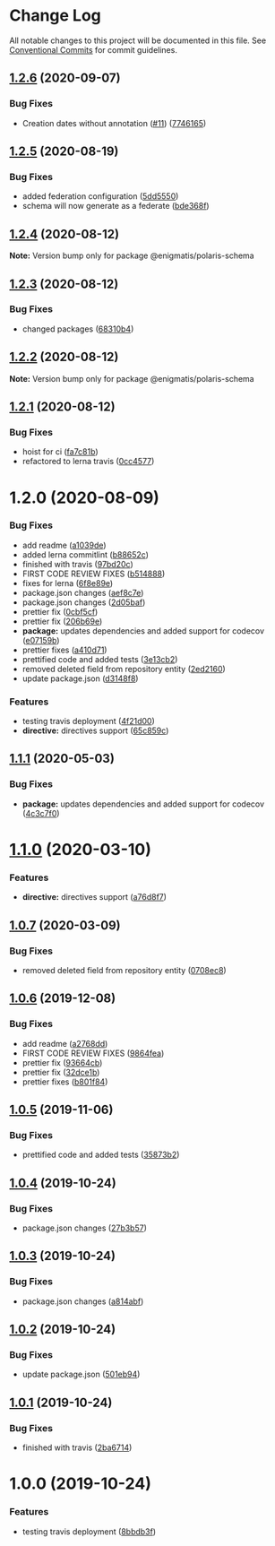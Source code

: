 # Change Log

All notable changes to this project will be documented in this file.
See [Conventional Commits](https://conventionalcommits.org) for commit guidelines.

## [1.2.6](https://github.com/Enigmatis/polaris-schema/compare/@enigmatis/polaris-schema@1.2.5...@enigmatis/polaris-schema@1.2.6) (2020-09-07)


### Bug Fixes

* Creation dates without annotation ([#11](https://github.com/Enigmatis/polaris-schema/issues/11)) ([7746165](https://github.com/Enigmatis/polaris-schema/commit/77461659786738b4f0b5acfb699574dad3bb8f2e))





## [1.2.5](https://github.com/Enigmatis/polaris-schema/compare/@enigmatis/polaris-schema@1.2.4...@enigmatis/polaris-schema@1.2.5) (2020-08-19)


### Bug Fixes

* added federation configuration ([5dd5550](https://github.com/Enigmatis/polaris-schema/commit/5dd5550cd685c8fd281b297b0a308e1627b73cac))
* schema will now generate as a federate ([bde368f](https://github.com/Enigmatis/polaris-schema/commit/bde368fe13994c543e30f8ad4325e901d0a51767))





## [1.2.4](https://github.com/Enigmatis/polaris-schema/compare/@enigmatis/polaris-schema@1.2.3...@enigmatis/polaris-schema@1.2.4) (2020-08-12)

**Note:** Version bump only for package @enigmatis/polaris-schema





## [1.2.3](https://github.com/Enigmatis/polaris-schema/compare/@enigmatis/polaris-schema@1.2.2...@enigmatis/polaris-schema@1.2.3) (2020-08-12)


### Bug Fixes

* changed packages ([68310b4](https://github.com/Enigmatis/polaris-schema/commit/68310b42e64eb6ecb95455a6215ff5e110fda8f0))





## [1.2.2](https://github.com/Enigmatis/polaris-united/compare/@enigmatis/polaris-schema@1.2.1...@enigmatis/polaris-schema@1.2.2) (2020-08-12)

**Note:** Version bump only for package @enigmatis/polaris-schema





## [1.2.1](https://github.com/Enigmatis/polaris-united/compare/@enigmatis/polaris-schema@1.2.0...@enigmatis/polaris-schema@1.2.1) (2020-08-12)


### Bug Fixes

* hoist for ci ([fa7c81b](https://github.com/Enigmatis/polaris-united/commit/fa7c81b30c7a29b23be006b94742088ac2339fed))
* refactored to lerna travis ([0cc4577](https://github.com/Enigmatis/polaris-united/commit/0cc4577ed9e43a425dc1637e8f4424a1c018b95b))





# 1.2.0 (2020-08-09)


### Bug Fixes

* add readme ([a1039de](https://github.com/Enigmatis/polaris-schema/commit/a1039deb8ac160be9373b338dfa00396518c68fd))
* added lerna commitlint ([b88652c](https://github.com/Enigmatis/polaris-schema/commit/b88652ccefabce23f43dec62396744ca8cf03246))
* finished with travis ([97bd20c](https://github.com/Enigmatis/polaris-schema/commit/97bd20c9ad8370f0addab90b4282a590c587b7bb))
* FIRST CODE REVIEW FIXES ([b514888](https://github.com/Enigmatis/polaris-schema/commit/b514888374eb792a49735c6f5202975d23f60ce5))
* fixes for lerna ([6f8e89e](https://github.com/Enigmatis/polaris-schema/commit/6f8e89ef8788ad2ce3451166cf0d60a6eeb963b8))
* package.json changes ([aef8c7e](https://github.com/Enigmatis/polaris-schema/commit/aef8c7e7f6a74f67576451c8e7071b3ce7297a51))
* package.json changes ([2d05baf](https://github.com/Enigmatis/polaris-schema/commit/2d05bafccc2d97dc8bce12107f9f79fa11c91486))
* prettier fix ([0cbf5cf](https://github.com/Enigmatis/polaris-schema/commit/0cbf5cfa1ebd5e012be9dc0d107db13ba0706520))
* prettier fix ([206b69e](https://github.com/Enigmatis/polaris-schema/commit/206b69e9dfc8a8a0350151c3dc7f3f65b31223c1))
* **package:** updates dependencies and added support for codecov ([e07159b](https://github.com/Enigmatis/polaris-schema/commit/e07159bedb18c11ec263cabfa04073256d2ee44a))
* prettier fixes ([a410d71](https://github.com/Enigmatis/polaris-schema/commit/a410d718698eff004aaf00fabd86b3685c90478a))
* prettified code and added tests ([3e13cb2](https://github.com/Enigmatis/polaris-schema/commit/3e13cb2a72b474b37405f95c5688460c35c97107))
* removed deleted field from repository entity ([2ed2160](https://github.com/Enigmatis/polaris-schema/commit/2ed2160f821b4c37b30fd625186d87b62edcdf1a))
* update package.json ([d3148f8](https://github.com/Enigmatis/polaris-schema/commit/d3148f88d169516da6c2a572f3deab8c0cbce81e))


### Features

* testing travis deployment ([4f21d00](https://github.com/Enigmatis/polaris-schema/commit/4f21d00fa2a5f5fb4dccf18452df32a7af13460b))
* **directive:** directives support ([65c859c](https://github.com/Enigmatis/polaris-schema/commit/65c859ca1eb269d2dcdbf6a0587d527bdec2ba0f))





## [1.1.1](https://github.com/Enigmatis/polaris-schema/compare/v1.1.0...v1.1.1) (2020-05-03)


### Bug Fixes

* **package:** updates dependencies and added support for codecov ([4c3c7f0](https://github.com/Enigmatis/polaris-schema/commit/4c3c7f0ca679ce3d1d8267b3d83ae1b1e3795a1b))

# [1.1.0](https://github.com/Enigmatis/polaris-schema/compare/v1.0.7...v1.1.0) (2020-03-10)


### Features

* **directive:** directives support ([a76d8f7](https://github.com/Enigmatis/polaris-schema/commit/a76d8f7efcef26cf5d3778a1762ae3ae7bda5fb8))

## [1.0.7](https://github.com/Enigmatis/polaris-schema/compare/v1.0.6...v1.0.7) (2020-03-09)


### Bug Fixes

* removed deleted field from repository entity ([0708ec8](https://github.com/Enigmatis/polaris-schema/commit/0708ec87927043ed46f62da4d7baaed3d4b763f1))

## [1.0.6](https://github.com/Enigmatis/polaris-schema/compare/v1.0.5...v1.0.6) (2019-12-08)


### Bug Fixes

* add readme ([a2768dd](https://github.com/Enigmatis/polaris-schema/commit/a2768dd064c5649549eddbf5ef92287852dc7694))
* FIRST CODE REVIEW FIXES ([9864fea](https://github.com/Enigmatis/polaris-schema/commit/9864fea33cf6b5e8c7753451f4972c7bb39b61ca))
* prettier fix ([93664cb](https://github.com/Enigmatis/polaris-schema/commit/93664cbbb720784c668c0f4df99624f75271044b))
* prettier fix ([32dce1b](https://github.com/Enigmatis/polaris-schema/commit/32dce1b17dcc18f0dd9349e7d86a3dc7a9f9aa60))
* prettier fixes ([b801f84](https://github.com/Enigmatis/polaris-schema/commit/b801f8493fa18ae16c0ba4a53f166da1e8ee65bd))

## [1.0.5](https://github.com/Enigmatis/polaris-schema/compare/v1.0.4...v1.0.5) (2019-11-06)


### Bug Fixes

* prettified code and added tests ([35873b2](https://github.com/Enigmatis/polaris-schema/commit/35873b225f8010b9a73dcd64183732825c9b2d3c))

## [1.0.4](https://github.com/Enigmatis/polaris-schema/compare/v1.0.3...v1.0.4) (2019-10-24)


### Bug Fixes

* package.json changes ([27b3b57](https://github.com/Enigmatis/polaris-schema/commit/27b3b57d6afd6cd1af198ea702caa7e31342b15c))

## [1.0.3](https://github.com/Enigmatis/polaris-schema/compare/v1.0.2...v1.0.3) (2019-10-24)


### Bug Fixes

* package.json changes ([a814abf](https://github.com/Enigmatis/polaris-schema/commit/a814abf773aab82ad8e3bb44653b8ac9eb5bb315))

## [1.0.2](https://github.com/Enigmatis/polaris-schema/compare/v1.0.1...v1.0.2) (2019-10-24)


### Bug Fixes

* update package.json ([501eb94](https://github.com/Enigmatis/polaris-schema/commit/501eb94cecca625a7822c9b9ddfdbe08a4a1d149))

## [1.0.1](https://github.com/Enigmatis/polaris-schema/compare/v1.0.0...v1.0.1) (2019-10-24)


### Bug Fixes

* finished with travis ([2ba6714](https://github.com/Enigmatis/polaris-schema/commit/2ba6714844be4d2c0fcf3c4c1ecf8d88918ed028))

# 1.0.0 (2019-10-24)


### Features

* testing travis deployment ([8bbdb3f](https://github.com/Enigmatis/polaris-schema/commit/8bbdb3fc7dd955c9115cc30629fa87f88797cabb))
